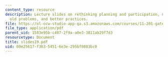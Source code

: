 ```yaml
---
content_type: resource
description: Lecture slides on rethinking planning and participation, new technologies,
  old problems, and better practices.
file: https://ol-ocw-studio-app-qa.s3.amazonaws.com/courses/11-201-gateway-planning-action-fall-2007/09e25617f36354516e3e295bf0883bc0_slides19.pdf
file_type: application/pdf
parent_uid: 1583e95b-c487-2f9a-a0e3-3811ab29f7d3
resourcetype: Document
title: slides19.pdf
uid: 09e25617-f363-5451-6e3e-295bf0883bc0
---
```

